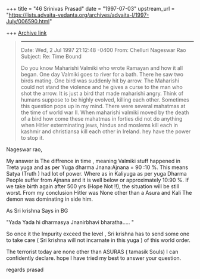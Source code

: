 +++
title = "46 Srinivas Prasad"
date = "1997-07-03"
upstream_url = "https://lists.advaita-vedanta.org/archives/advaita-l/1997-July/006590.html"

+++
[Archive link](https://lists.advaita-vedanta.org/archives/advaita-l/1997-July/006590.html)

> ------------------------------
> Date:    Wed, 2 Jul 1997 21:12:48 -0400
> From:    Chelluri Nageswar Rao <Chelluri at AOL.COM>
> Subject: Re: Time Bound
>
> Do you know Maharishi Valmiki who wrote Ramayan and how it all began.  One
> day Valmiki goes to river for a bath.  There he saw two birds mating.  One
> bird was suddenly hit by arrow.  The Maharishi could not stand the violence
> and he gives a curse to the man who shot the arrow.   It is just a bird that
> made maharishi angry.
> Think of humans suppose to be highly evolved, killing each other.  Sometimes
> this question pops up in my mind.   There were several mahatmas at the time
> of world war II.   When maharishi valmiki  moved by the death of a bird how
> come these mahatmas in forties did not do anything when Hitler exterminating
> jews, hindus and moslems kill each in kashmir and christiansa kill each other
> in Ireland.
> hey have the power to stop it.

   Nageswar rao,

  My answer is The diffrence in time , meaning Valmiki stuff happened in
  Treta yuga and as per Yuga dharma Jnana:Ajnana = 90 :10 %. This means
  Satya (Truth ) had lot of power. Where as in Kaliyuga as per yuga Dharma
  People suffer from Ajnana and it is well below or approximately
  10:90 %. If we take birth again after 500 yrs (Hope Not !!), the situation
  will be still worst.  From my conclusion Hitler was None other than a
  Asura and Kali The demon was dominating in side him.

  As Sri krishna Says in BG

  "Yada Yada hi dharmasya Jnanirbhavi bharatha..... "

  So once it the Impurity exceed the level , Sri krishna has to send some
  one to take care ( Sri krishna will not incarnate in this yuga ) of this
  world order.

  The terrorist today are none other than ASURAS ( tamasik Souls)
   I can confidently declare.
  hope I have tried my best to answer your question.

   regards
  prasad

